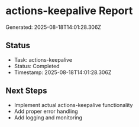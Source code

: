 # actions-keepalive Report

Generated: 2025-08-18T14:01:28.306Z

## Status
- Task: actions-keepalive
- Status: Completed
- Timestamp: 2025-08-18T14:01:28.306Z

## Next Steps
- Implement actual actions-keepalive functionality
- Add proper error handling
- Add logging and monitoring
